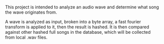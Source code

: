 This project is intended to analyze an audio wave and determine what song the wave originates from.

A wave is analyzed as input, broken into a byte array, a fast fourier transform is applied to it, then the result is hashed. It is then compared against other hashed full songs in the database, which will be collected from local .wav files.
